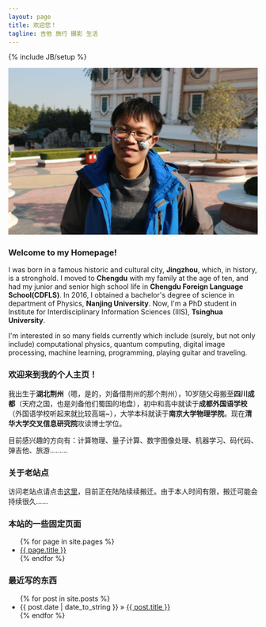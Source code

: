 ```yaml
---
layout: page
title: 欢迎您！
tagline: 吉他 旅行 摄影 生活
---
```

{% include JB/setup %}

![Minion](/assets/images/2016-08-18-photo.jpg)

### Welcome to my Homepage!

I was born in a famous historic and cultural city, **Jingzhou**, which, in history, is a stronghold. I moved to **Chengdu** with my family at the age of ten, and had my junior and senior high school life in **Chengdu Foreign Language School(CDFLS)**. In 2016, I obtained a bachelor's degree of science in department of Physics, **Nanjing University**. Now, I'm a PhD student in Institute for Interdisciplinary Information Sciences (IIIS), **Tsinghua University**.

I'm interested in so many fields currently which include (surely, but not only include) computational physics, quantum computing, digital image processing, machine learning, programming, playing guitar and traveling.

### 欢迎来到我的个人主页！

我出生于**湖北荆州**（嗯，是的，刘备借荆州的那个荆州），10岁随父母搬至**四川成都**（天府之国，也是刘备他们蜀国的地盘），初中和高中就读于**成都外国语学校**（外国语学校听起来就比较高端~），大学本科就读于**南京大学物理学院**。现在**清华大学交叉信息研究院**攻读博士学位。

目前感兴趣的方向有：计算物理、量子计算、数字图像处理、机器学习、码代码、弹吉他、旅游………

### 关于老站点

访问老站点请点击[这里](http://zhangchuheng.sinaapp.com)，目前正在陆陆续续搬迁。由于本人时间有限，搬迁可能会持续很久……

### 本站的一些固定页面
<ul class="posts">
  {% for page in site.pages %}
    <li> <a href="{{ BASE_PATH }}{{ page.url }}">{{ page.title }}</a></li>
  {% endfor %}
</ul>

### 最近写的东西

<ul class="posts">
  {% for post in site.posts %}
    <li><span>{{ post.date | date_to_string }}</span> &raquo; <a href="{{ BASE_PATH }}{{ post.url }}">{{ post.title }}</a></li>
  {% endfor %}
</ul>
